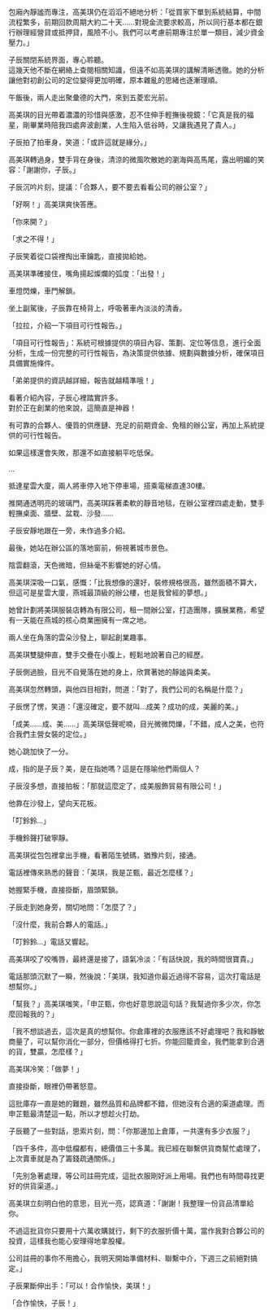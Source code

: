 包廂內靜謐而專注，高美琪仍在滔滔不絕地分析：「從買家下單到系統結算，中間流程繁多，前期回款周期大約二十天……對現金流要求較高，所以同行基本都在銀行辦理經營貸或抵押貸，風險不小。我們可以考慮前期專注於單一類目，減少資金壓力。」  

子辰關閉系統界面，專心聆聽。  
這幾天他不斷在網絡上查閱相關知識，但遠不如高美琪的講解清晰透徹。她的分析讓他對初創公司的定位變得更加明確，原本雜亂的思緒也逐漸理順。  

午飯後，兩人走出聚彙德的大門，來到五菱宏光前。  

高美琪的目光帶着濃濃的珍惜與感激，忍不住伸手輕撫後視鏡：「它真是我的福星，剛畢業時陪我四處奔波創業，人生陷入低谷時，又讓我遇見了貴人。」  

子辰拍了拍車身，笑道：「或許這就是緣分。」  

高美琪轉過身，雙手背在身後，清涼的微風吹散她的瀏海與高馬尾，露出明媚的笑容：「謝謝你，子辰。」  

子辰沉吟片刻，提議：「合夥人，要不要去看看公司的辦公室？」  

「好啊！」高美琪爽快答應。  

「你來開？」  

「求之不得！」  

子辰笑着從口袋裡掏出車鑰匙，直接拋給她。  

高美琪準確接住，嘴角揚起燦爛的弧度：「出發！」  

車燈閃爍，車門解鎖。  

坐上副駕後，子辰靠在椅背上，呼吸著車內淡淡的清香。  

「拉拉，介紹一下項目可行性報告。」  

「項目可行性報告」：系統可根據提供的項目內容、策劃、定位等信息，進行全面分析，生成一份完整的可行性報告，為決策提供依據、規劃與數據分析，確保項目具備實施條件。  

「弟弟提供的資訊越詳細，報告就越精準哦！」  

看著介紹內容，子辰心裡踏實許多。  
對於正在創業的他來說，這簡直是神器！  

有可靠的合夥人、優質的供應鏈、充足的前期資金、免租的辦公室，再加上系統提供的可行性報告。  

如果這樣還會失敗，那還不如直接躺平吃低保。  

...  

抵達星雲大廈，兩人將車停入地下停車場，搭乘電梯直達30樓。  

推開通透明亮的玻璃門，高美琪踩著柔軟的靜音地毯，在辦公室裡四處走動，雙手輕撫桌面、牆壁、盆栽、沙發……  

子辰安靜地跟在一旁，未作過多介紹。  

最後，她站在辦公區的落地窗前，俯視著城市景色。  

陰雲翻滾，天色微暗，但絲毫不影響她的好心情。  

高美琪深吸一口氣，感慨：「比我想像的還好，裝修規格很高，雖然面積不算大，但這可是星雲大廈，燕城最頂級的辦公樓，也是我曾經的夢想。」  

她曾計劃將美琪服裝店轉為有限公司，租一間辦公室，打造團隊，擴展業務，希望有一天能在燕城的核心商業圈擁有一席之地。  

兩人坐在角落的雲朵沙發上，聊起創業趣事。  

高美琪雙腿伸直，雙手交疊在小腹上，輕鬆地說著自己的經歷。  

子辰側過臉，目光不自覺落在她的身上，欣賞著她的靜謐與柔美。  

高美琪忽然轉頭，與他四目相對，問道：「對了，我們公司的名稱是什麼？」  

子辰愣了愣，笑道：「還沒確定，要不就叫...成美？成功的成，美麗的美。」  

「成美……成、美……」高美琪低聲呢喃，目光微微閃爍，「不錯，成人之美，也符合我們主營女裝的定位。」  

她心跳加快了一分。  

成，指的是子辰？美，是在指她嗎？這是在隱喻他們兩個人？  

子辰沒多想，直接拍板：「那就這麼定了，成美服飾貿易有限公司！」  

他靠在沙發上，望向天花板。  

「叮鈴鈴...」  

手機鈴聲打破寧靜。  

高美琪從包包裡拿出手機，看著陌生號碼，猶豫片刻，接通。  

電話裡傳來熟悉的聲音：「美琪，我是芷甄，最近怎麼樣？」  

她握緊手機，直接掛斷，眉頭緊鎖。  

子辰走到她身旁，關切地問：「怎麼了？」  

「沒什麼，我前合夥人的電話。」  

「叮鈴鈴...」電話又響起。  

高美琪咬了咬嘴唇，最終還是接了，語氣冷淡：「有話快說，我的時間很寶貴。」  

電話那頭沉默了一瞬，然後說：「美琪，我知道你最近過得不容易，這次打電話是想幫你。」  

「幫我？」高美琪嗤笑，「申芷甄，你也好意思說這句話？我幫過你多少次，你怎麼回報我的？」  

「我不想談過去，這次是真的想幫你。你倉庫裡的衣服應該不好處理吧？我和靜敏商量了，可以幫你消化一部分，但價格得打七折。你能回籠資金，我們能拿到合適的貨，雙贏，怎麼樣？」  

高美琪冷笑：「做夢！」  

直接掛斷，眼裡仍帶著怒意。  

這批庫存一直是她的難題，雖然品質和品牌都不錯，但她沒有合適的渠道處理。而申芷甄最清楚這一點，所以才想趁火打劫。  

子辰聽了一些對話，思索片刻，問：「你那邊加上倉庫，一共還有多少衣服？」  

「四千多件，高中低檔都有，總價值三十多萬。我已經在聯繫供貨商幫忙處理了，上次賣車就是為了籌錢疏通關係。」  

「先別急著處理，等公司註冊完成，這批衣服剛好派上用場。我們也有時間尋找更好的供貨渠道。」  

高美琪立刻明白他的意思，目光一亮，認真道：「謝謝！我整理一份貨品清單給你。  

不過這批貨你只要用十六萬收購就行，剩下的衣服折價十萬，當作我對合夥公司的投資，這樣我也能心安理得地拿股權。  

公司註冊的事你不用擔心，我明天開始準備材料、聯繫中介，下週三之前絕對搞定。」  

子辰果斷伸出手：「可以！合作愉快，美琪！」  

「合作愉快，子辰！」
